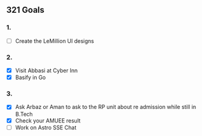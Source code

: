 ## 321 Goals

### 1.
- [ ] Create the LeMillion UI designs

### 2.
- [x] Visit Abbasi at Cyber Inn
- [x] Basify in Go

### 3.
- [x] Ask Arbaz or Aman to ask to the RP unit about re admission while still in B.Tech
- [x] Check your AMUEE result
- [ ] Work on Astro SSE Chat